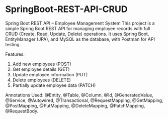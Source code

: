 # SpringBoot-REST-API-CRUD
Spring Boot REST API – Employee Management System  This project is a simple Spring Boot REST API for managing employee records with full CRUD (Create, Read, Update, Delete) operations. It uses Spring Boot, EntityManager (JPA), and MySQL as the database, with Postman for API testing. 

Features:
1) Add new employees (POST)
2) Get employee details (GET)
3) Update employee information (PUT)
4) Delete employees (DELETE)
5) Partially update employee data (PATCH)

Annotations Used:
@Entity, @Table, @Column, @Id, @GeneratedValue, @Service, @Autowired, @Transactional, @RequestMapping, @GetMapping, @PostMapping, @PutMapping, @DeleteMapping, @PatchMapping, @RequestBody.


